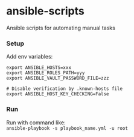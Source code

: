 # ansible-scripts
Ansible scripts for automating manual tasks

### Setup
Add env variables:
```shell
export ANSIBLE_HOSTS=xxx
export ANSIBLE_ROLES_PATH=yyy
export ANSIBLE_VAULT_PASSWORD_FILE=zzz

# Disable verification by .known-hosts file
export ANSIBLE_HOST_KEY_CHECKING=False
```

### Run
Run with command like:    
`ansible-playbook -s playbook_name.yml -u root`
